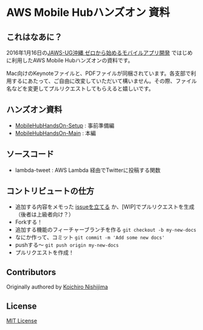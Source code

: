 # AWS Mobile Hubハンズオン 資料

## これはなあに？

2016年1月16日の[JAWS-UG沖縄 ゼロから始めるモバイルアプリ開発](https://jaws-ug-okinawa.doorkeeper.jp/events/36263) ではじめに利用したAWS Mobile Hubハンズオンの資料です。

Mac向けのKeynoteファイルと、PDFファイルが同梱されています。各支部で利用するにあたって、ご自由に改変していただいて構いません。その際、ファイル名などを変更してプルリクエストしてもらえると嬉しいです。

## ハンズオン資料

* [MobileHubHandsOn-Setup](MobileHubHandsOn-Setup.pdf) : 事前準備編
* [MobileHubHandsOn-Main](MobileHubHandsOn-Main.pdf) : 本編

## ソースコード

* lambda-tweet : AWS Lambda 経由でTwitterに投稿する関数

## コントリビュートの仕方

* 追加する内容をメモった [issueを立てる](https://github.com/jaws-ug/hands-on/issues/new) か、[WIP]でプルリクエストを生成（後者は上級者向け？）
* Forkする！
* 追加する機能のフィーチャーブランチを作る ``git checkout -b my-new-docs``
* なにか作って、コミット ``git commit -m 'Add some new docs'``
* pushする〜 ``git push origin my-new-docs``
* プルリクエストを作成！

## Contributors

Originally authored by [Koichiro Nishijima](https://github.com/k-nishijima)

## License

[MIT License](http://choosealicense.com/licenses/mit/)
